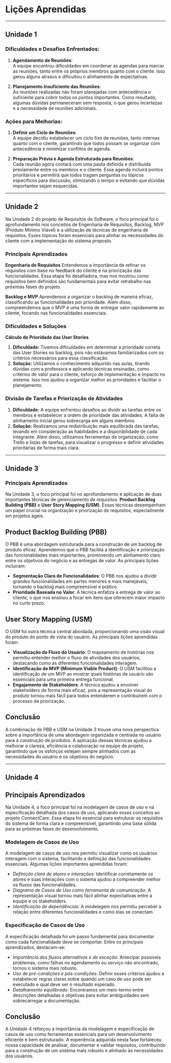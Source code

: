 # Lições Aprendidas

___________________________________________________________________________________

## Unidade 1
### Dificuldades e Desafios Enfrentados:

1. **Agendamento de Reuniões**:  
   A equipe encontrou dificuldades em coordenar as agendas para marcar as reuniões, tanto entre os próprios membros quanto com o cliente. Isso gerou alguns atrasos e dificultou o alinhamento de expectativas.

2. **Planejamento Insuficiente das Reuniões**:  
   As reuniões realizadas não foram planejadas com antecedência o suficiente para cobrir todos os pontos importantes. Como resultado, algumas dúvidas permaneceram sem resposta, o que gerou incertezas e a necessidade de reuniões adicionais.

### Ações para Melhorias:

1. **Definir um Ciclo de Reuniões**:  
   A equipe decidiu estabelecer um ciclo fixo de reuniões, tanto internas quanto com o cliente, garantindo que todos possam se organizar com antecedência e minimizar conflitos de agenda.

2. **Preparação Prévia e Agenda Estruturada para Reuniões**:  
   Cada reunião agora contará com uma pauta definida e distribuída previamente entre os membros e o cliente. Essa agenda incluirá pontos prioritários e permitirá que todos tragam perguntas ou tópicos específicos para discussão, otimizando o tempo e evitando que dúvidas importantes sejam esquecidas.
___________________________________________________________________________________

##  Unidade 2

Na Unidade 2 do projeto de Requisitos de Software, o foco principal foi o aprofundamento nos conceitos de Engenharia de Requisitos, Backlog, MVP (Produto Mínimo Viável) e a utilização de técnicas de engenharia de requisitos. Esses tópicos foram essenciais para alinhar as necessidades do cliente com a implementação do sistema proposto.

### Principais Aprendizados

**Engenharia de Requisitos**
Entendemos a importância de refinar os requisitos com base no feedback do cliente e na priorização das funcionalidades. Essa etapa foi desafiadora, mas nos mostrou como requisitos bem definidos são fundamentais para evitar retrabalho nas próximas fases do projeto.

**Backlog e MVP**
Aprendemos a organizar o backlog de maneira eficaz, classificando as funcionalidades por prioridade. Além disso, compreendemos que o MVP é uma forma de entregar valor rapidamente ao cliente, focando nas funcionalidades essenciais.

### Dificuldades e Soluções

**Cálculo de Prioridade das User Stories**

1. **Dificuldade:** 
   Tivemos dificuldades em determinar a prioridade correta das User Stories no backlog, pois não estávamos familiarizados com os critérios necessários para essa classificação.
2. **Solução:** 
   Utilizamos o conhecimento adquirido nas aulas, tirando dúvidas com a professora e aplicando técnicas ensinadas, como critérios de valor para o cliente, esforço de implementação e impacto no sistema. Isso nos ajudou a organizar melhor as prioridades e facilitar o planejamento.
### Divisão de Tarefas e Priorização de Atividades

1. **Dificuldade:** 
   A equipe enfrentou desafios ao dividir as tarefas entre os membros e estabelecer a ordem de prioridade das atividades. A falta de alinhamento inicial gerou sobrecarga em alguns membros 
2. **Solução:** 
   Realizamos uma redistribuição mais equilibrada das tarefas, levando em consideração as habilidades e a disponibilidade de cada integrante. Além disso, utilizamos ferramentas de organização, como Trello e listas de tarefas, para visualizar o progresso e definir atividades prioritárias de forma mais clara.

___________________________________________________________________________________

## Unidade 3

### Principais Aprendizados

Na Unidade 3, o foco principal foi no aprofundamento e aplicação de duas importantes técnicas de gerenciamento de requisitos: **Product Backlog Building (PBB)** e **User Story Mapping (USM)**. Essas técnicas desempenham um papel crucial na organização e priorização de requisitos, especialmente em projetos ágeis.

## Product Backlog Building (PBB)
O PBB é uma abordagem estruturada para a construção de um backlog de produto eficaz. Aprendemos que o PBB facilita a identificação e priorização das funcionalidades mais importantes, promovendo um alinhamento claro entre os objetivos do negócio e as entregas de valor. As principais lições incluíram:

- **Segmentação Clara de Funcionalidades**: O PBB nos ajudou a dividir grandes funcionalidades em partes menores e mais manejáveis, tornando o backlog mais compreensível e prático.
- **Prioridade Baseada no Valor**: A técnica enfatiza a entrega de valor ao cliente, o que nos ensinou a focar em itens que oferecem maior impacto no curto prazo.

## User Story Mapping (USM)
O USM foi outra técnica central abordada, proporcionando uma visão visual do produto do ponto de vista do usuário. As principais lições aprendidas foram:

- **Visualização do Fluxo do Usuário**: O mapeamento de histórias nos permitiu entender melhor o fluxo de atividades dos usuários, destacando como as diferentes funcionalidades interagem.
- **Identificação de MVP (Minimum Viable Product)**: O USM facilitou a identificação de um MVP ao mostrar quais histórias de usuário são essenciais para uma primeira entrega funcional.
- **Engajamento de Stakeholders**: A técnica ajudou a envolver stakeholders de forma mais eficaz, pois a representação visual do produto tornou mais fácil para todos entenderem e contribuírem com o processo de priorização.

## Conclusão
A combinação de PBB e USM na Unidade 3 trouxe uma nova perspectiva sobre a importância de uma abordagem organizada e centrada no usuário para a construção de produtos. A aplicação dessas técnicas ajudou a melhorar a clareza, eficiência e colaboração na equipe de projeto, garantindo que os esforços estejam sempre alinhados com as necessidades do usuário e os objetivos do negócio.

___________________________________________________________________________________

## Unidade 4  

## Principais Aprendizados  

Na Unidade 4, o foco principal foi na modelagem de casos de uso e na especificação detalhada dos casos de uso, aplicando esses conceitos ao projeto ConnectCare. Essa etapa foi essencial para estruturar os requisitos do sistema de forma clara e compreensível, garantindo uma base sólida para as próximas fases do desenvolvimento.  

### Modelagem de Casos de Uso  
A modelagem de casos de uso nos permitiu visualizar como os usuários interagem com o sistema, facilitando a definição das funcionalidades essenciais. Algumas lições importantes aprendidas foram:  

- *Definição clara de atores e interações:* Identificar corretamente os atores e suas interações com o sistema ajudou a compreender melhor os fluxos das funcionalidades.  
- *Diagrama de Casos de Uso como ferramenta de comunicação:* A representação visual tornou mais fácil alinhar expectativas entre a equipe e os stakeholders.  
- *Identificação de dependências:* A modelagem nos permitiu perceber a relação entre diferentes funcionalidades e como elas se conectam.  

###  Especificação de Casos de Uso  
A especificação detalhada foi um passo fundamental para documentar como cada funcionalidade deve se comportar. Entre os principais aprendizados, destacam-se:  

- *Importância dos fluxos alternativos e de exceção*: Antecipar possíveis problemas, como falhas no agendamento ou serviço não encontrado, tornou o sistema mais robusto.  
- *Uso de pré-condições e pós-condições*: Definir esses critérios ajudou a estabelecer regras claras sobre quando um caso de uso pode ser executado e qual deve ser o resultado esperado.  
- *Detalhamento equilibrado*: Encontramos um meio-termo entre descrições detalhadas e objetivas para evitar ambiguidades sem sobrecarregar a documentação.  
 

## Conclusão  

A *Unidade 4* reforçou a importância da modelagem e especificação de casos de uso como ferramentas essenciais para um desenvolvimento eficiente e bem estruturado. A experiência adquirida nesta fase fortaleceu nossa capacidade de analisar, documentar e validar requisitos, contribuindo para a construção de um sistema mais robusto e alinhado às necessidades dos usuários.